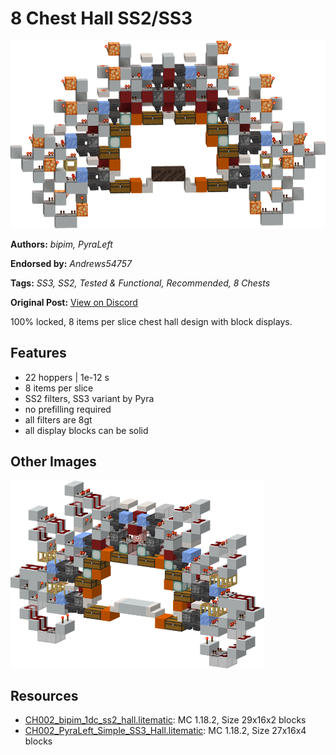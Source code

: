 # 8 Chest Hall SS2/SS3
<img alt="bimip_1dc_8item.png" src="images/bimip_1dc_8item.png?raw=1" height="300px">

**Authors:** *bipim, PyraLeft*

**Endorsed by:** *Andrews54757*

**Tags:** *SS3, SS2, Tested & Functional, Recommended, 8 Chests*

**Original Post:** [View on Discord](https://discord.com/channels/1375556143186837695/1388178361527832648)

100% locked, 8 items per slice chest hall design with block displays.

## Features
- 22 hoppers | 1e-12 s
- 8 items per slice
- SS2 filters, SS3 variant by Pyra
- no prefilling required
- all filters are 8gt
- all display blocks can be solid

## Other Images
<img src="images/PyraLeft_SS3_Hall.png?raw=1" height="300px">

## Resources
- [CH002_bipim_1dc_ss2_hall.litematic](attachments/CH002_bipim_1dc_ss2_hall.litematic): MC 1.18.2, Size 29x16x2 blocks
- [CH002_PyraLeft_Simple_SS3_Hall.litematic](attachments/CH002_PyraLeft_Simple_SS3_Hall.litematic): MC 1.18.2, Size 27x16x4 blocks
